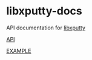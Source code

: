# libxputty-docs

API documentation for [libxputty](https://github.com/brummer10/libxputty)

[API](https://brummer10.github.io/libxputty-docs/docs/html/index.html)

[EXAMPLE](https://brummer10.github.io/libxputty-docs/docs/html/simple-example_8c-example.html)
